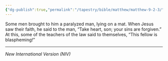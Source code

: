 ```yaml
---
{"dg-publish":true,"permalink":"/tapestry/bible/matthew/matthew-9-2-3/","title":"Matthew 9:2-3","hide":true,"tags":["bible-verse","bible-verse"],"dgHomeLink":true,"dgShowLocalGraph":true,"dgEnableSearch":true}
---
```


Some men brought to him a paralyzed man, lying on a mat. When Jesus saw their faith, he said to the man, “Take heart, son; your sins are forgiven.”
At this, some of the teachers of the law said to themselves, “This fellow is blaspheming!”

---
*New International Version (NIV)*